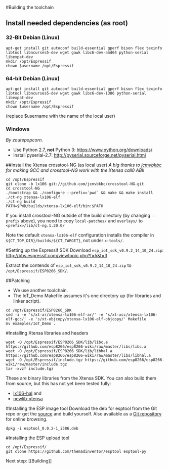 #Building the toolchain
## Install needed dependencies (as root)
### 32-Bit Debian (Linux)
```
apt-get install git autoconf build-essential gperf bison flex texinfo libtool libncurses5-dev wget gawk libc6-dev-amd64 python-serial libexpat-dev
mkdir /opt/Espressif
chown $username /opt/Espressif 
```

### 64-bit Debian (Linux)
```
apt-get install git autoconf build-essential gperf bison flex texinfo libtool libncurses5-dev wget gawk libc6-dev-i386 python-serial libexpat-dev
mkdir /opt/Espressif
chown $username /opt/Espressif 
```
(replace $username with the name of the local user)

### Windows
*By zoutepopcorn.*

- Use Python 2.7, **not** Python 3: https://www.python.org/downloads/
- Install pyserial-2.7: http://pyserial.sourceforge.net/pyserial.html

##Install the Xtensa crosstool-NG (as local user)
*A big thanks to [jcmvbkbc](https://github.com/jcmvbkbc) for making GCC and crosstool-NG work with the Xtensa call0 ABI!*

```
cd /opt/Espressif
git clone -b lx106 git://github.com/jcmvbkbc/crosstool-NG.git 
cd crosstool-NG
./bootstrap && ./configure --prefix=`pwd` && make && make install
./ct-ng xtensa-lx106-elf
./ct-ng build
PATH=$PWD/builds/xtensa-lx106-elf/bin:$PATH
```

If you install crosstool-NG outside of the build directory (by changing `--prefix` above), you need to copy `local-patches/` and `overlays/` to `<prefix>/lib/ct-ng.1.20.0/`

Note the default `xtensa-lx106-elf` configuration installs the compiler in `${CT_TOP_DIR}/builds/${CT_TARGET}`, not under `x-tools/`.

#Setting up the Espressif SDK
Download `esp_iot_sdk_v0.9.2_14_10_24.zip`: http://bbs.espressif.com/viewtopic.php?f=5&t=3

Extract the contends of `esp_iot_sdk_v0.9.2_14_10_24.zip` to `/opt/Espressif/ESP8266_SDK/`.

##Patching
- We use another toolchain.
- The IoT_Demo Makefile assumes it's one directory up (for libraries and linker script).

```
cd /opt/Espressif/ESP8266_SDK
sed -i -e 's/xt-ar/xtensa-lx106-elf-ar/' -e 's/xt-xcc/xtensa-lx106-elf-gcc/' -e 's/xt-objcopy/xtensa-lx106-elf-objcopy/' Makefile
mv examples/IoT_Demo .
```

#Installing Xtensa libraries and headers
```
wget -O /opt/Espressif/ESP8266_SDK/lib/libc.a https://github.com/esp8266/esp8266-wiki/raw/master/libs/libc.a
wget -O /opt/Espressif/ESP8266_SDK/lib/libhal.a https://github.com/esp8266/esp8266-wiki/raw/master/libs/libhal.a
wget -O /opt/Espressif/include.tgz https://github.com/esp8266/esp8266-wiki/raw/master/include.tgz
tar -xvzf include.tgz
```
These are binary libraries from the Xtensa SDK. You can also build them from source, but this has not yet been tested fully:
- [lx106-hal](https://github.com/tommie/lx106-hal) and
- [newlib-xtensa](https://github.com/jcmvbkbc/newlib-xtensa)

#Installing the ESP image tool
Download the deb for esptool from the Git repo or get the [source](https://github.com/esp8266/esp8266-wiki/raw/master/deb/src/esptool_0.0.2.orig.tar.gz) and build yourself. Also available as a [Git repository](https://github.com/tommie/esptool-ck) for online browsing.
```
dpkg -i esptool_0.0.2-1_i386.deb
```

#Installing the ESP upload tool
```
cd /opt/Espressif/
git clone https://github.com/themadinventor/esptool esptool-py
```

Next step: [[Building]]
